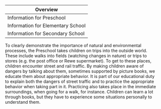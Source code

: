 | Overview |
| --- |
| Information for Preschool | yes |
| Information for Elementary School | no |
| Information for Secondary School | no |

To clearly demonstrate the importance of natural and environmental processes, the Preschool takes children on trips into the outside world. These include walks into fields (watching changes in nature) or trips to stores (e.g. the post office or Rewe supermarket). To get to these places, children encounter street and rail traffic. By making children aware of dangers by talking about them, sometimes supported by picture books, we educate them about appropriate behavior. It is part of our educational duty to explain both the dangers of street traffic and to practice the appropriate behavior when taking part in it. Practicing also takes place in the immediate surroundings, when going for a walk, for instance. Children can learn a lot through books, but they have to experience some situations personally to understand them.